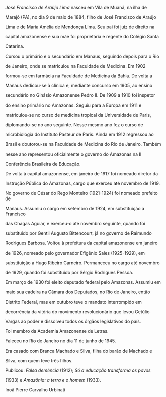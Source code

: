 

*José Francisco de Araújo Lima* nasceu em Vila de Muaná, na ilha de

Marajó (PA), no dia 9 de maio de 1884, filho de José Francisco de Araújo

Lima e de Maria Amélia de Mendonça Lima. Seu pai foi juiz de direito na

capital amazonense e sua mãe foi proprietária e regente do Colégio Santa

Catarina.



Cursou o primário e o secundário em Manaus, seguindo depois para o Rio

de Janeiro, onde se matriculou na Faculdade de Medicina. Em 1902

formou-se em farmácia na Faculdade de Medicina da Bahia. De volta a

Manaus dedicou-se à clínica e, mediante concurso em 1905, ao ensino

secundário no Ginásio Amazonense Pedro II. De 1909 a 1910 foi inspetor

do ensino primário no Amazonas. Seguiu para a Europa em 1911 e

matriculou-se no curso de medicina tropical da Universidade de Paris,

diplomando-se no ano seguinte. Nesse mesmo ano fez o curso de

microbiologia do Instituto Pasteur de Paris. Ainda em 1912 regressou ao

Brasil e doutorou-se na Faculdade de Medicina do Rio de Janeiro. Também

nesse ano representou oficialmente o governo do Amazonas na II

Conferência Brasileira de Educação.



De volta à capital amazonense, em janeiro de 1917 foi nomeado diretor da

Instrução Pública do Amazonas, cargo que exerceu até novembro de 1919.

No governo de César do Rego Monteiro (1921-1924) foi nomeado prefeito de

Manaus. Assumiu o cargo em setembro de 1924, em substituição a Francisco

das Chagas Aguiar, e exerceu-o até novembro seguinte, quando foi

substituído por Gentil Augusto Bittencourt, já no governo de Raimundo

Rodrigues Barbosa. Voltou à prefeitura da capital amazonense em janeiro

de 1926, nomeado pelo governador Efigênio Sales (1925-1929), em

substituição a Hugo Ribeiro Carneiro. Permaneceu no cargo até novembro

de 1929, quando foi substituído por Sérgio Rodrigues Pessoa.



Em março de 1930 foi eleito deputado federal pelo Amazonas. Assumiu em

maio sua cadeira na Câmara dos Deputados, no Rio de Janeiro, então

Distrito Federal, mas em outubro teve o mandato interrompido em

decorrência da vitória do movimento revolucionário que levou Getúlio

Vargas ao poder e dissolveu todos os órgãos legislativos do país.



Foi membro da Academia Amazonense de Letras.



Faleceu no Rio de Janeiro no dia 11 de junho de 1945.



Era casado com Branca Machado e Silva, filha do barão de Machado e

Silva, com quem teve três filhos.



Publicou: *Falsa demência* (1912); *Só a educação transforma os povos*

(1933) e *Amazônia: a terra e o homem* (1933).



Inoã Pierre Carvalho Urbinati



